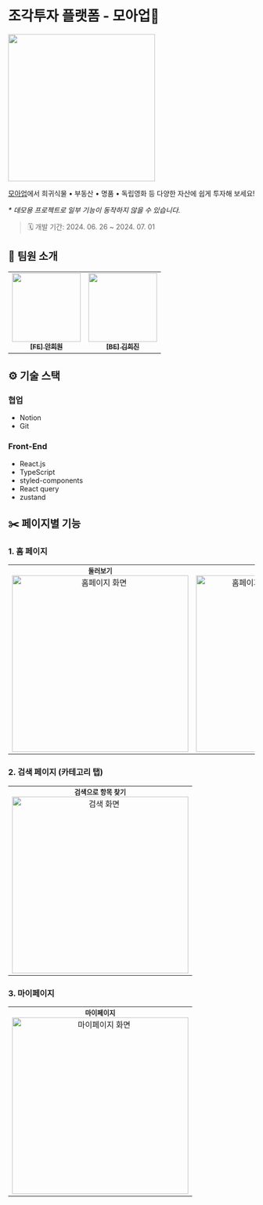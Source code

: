 # 조각투자 플랫폼 - 모아업🌱

<img src="https://github.com/user-attachments/assets/5afc4c83-28af-4e05-8a5f-b9295df41f90" width=300 />

[모아업](https://moaup.netlify.app/)에서 희귀식물 • 부동산 • 명품 • 독립영화 등 다양한 자산에 쉽게 투자해 보세요!

_\* 데모용 프로젝트로 일부 기능이 동작하지 않을 수 있습니다._

> 🗓️ 개발 기간: 2024. 06. 26 ~ 2024. 07. 01


## 👥 팀원 소개

<table>
  <tbody>
    <tr>
      <td align="center"><a href="https://github.com/naya-h2">
      <img width=140px src="https://avatars.githubusercontent.com/u/103186362?v=4" alt=""/><br />
      <sub><b>[FE] 안희원</b></sub></a><br /></td>
      <td align="center"><a href="https://github.com/wiishj">
      <img width=140px src="https://avatars.githubusercontent.com/u/79927765?v=4" alt=""/><br />
      <sub><b>[BE] 김희진</b></sub></a><br /></td>
    </tr>
  </tbody>
</table>

## ⚙️ 기술 스택

### 협업

- Notion
- Git

### Front-End

- React.js
- TypeScript
- styled-components
- React query
- zustand

## ✂️ 페이지별 기능

### 1. 홈 페이지

<table>
  <tbody>
    <tr>
      <td align="center"><sub><b>둘러보기</b></sub><br><img width=360px src="https://github.com/user-attachments/assets/7d2ff2fe-9e29-47ac-bdc5-05461032a629" alt="홈페이지 화면" /></td>
      <td align="center"><sub><b>카테고리 별 보기</b></sub><br><img width=360px src="https://github.com/user-attachments/assets/2c653a6e-a509-4cbd-8e0d-a7e222b5fc8a" alt="홈페이지 화면-카테고리 별로 보기" /></td>
    </tr>
  </tbody>
</table>

### 2. 검색 페이지 (카테고리 탭)

<table>
  <tbody>
    <tr>
      <td align="center"><sub><b>검색으로 항목 찾기</b></sub><br><img width=360px src="https://github.com/user-attachments/assets/56a3a597-ef6d-4a26-b350-f3474605e046" alt="검색 화면" /></td>
    </tr>
  </tbody>
</table>

### 3. 마이페이지

<table>
  <tbody>
    <tr>
      <td align="center"><sub><b>마이페이지</b></sub><br><img width=360px src="https://github.com/user-attachments/assets/08f5c5e5-3ec5-4545-acf3-c8690f6e1bf0" alt="마이페이지 화면" /></td>
    </tr>
  </tbody>
</table>
